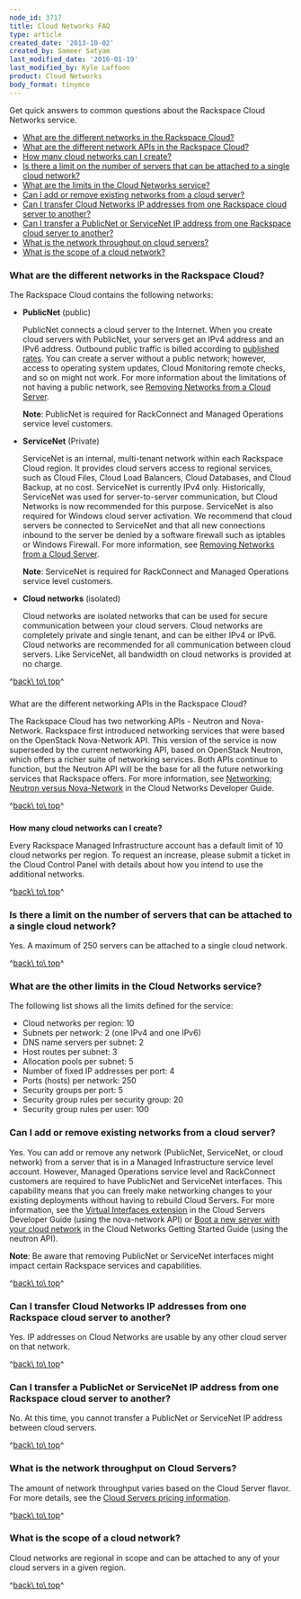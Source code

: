 ```yaml
---
node_id: 3717
title: Cloud Networks FAQ
type: article
created_date: '2013-10-02'
created_by: Sameer Satyam
last_modified_date: '2016-01-19'
last_modified_by: Kyle Laffoon
product: Cloud Networks
body_format: tinymce
---
```


Get quick answers to common questions about the Rackspace Cloud Networks
service.

-   [What are the different networks in the Rackspace
    Cloud?](#differentnetworks)
-   [What are the different network APIs in the Rackspace
    Cloud?](#differentAPIs)
-   [How many cloud networks can I create?](#howmanynetworks)
-   [Is there a limit on the number of servers that can be attached to a
    single cloud network?](#limitonnumberofservers)
-   [What are the limits in the Cloud Networks service?](#otherlimits)
-   [Can I add or remove existing networks from a cloud
    server? ](#addorremoveexistingnetworks)
-   [Can I transfer Cloud Networks IP addresses from one Rackspace cloud
    server to another?](#transfercloudnetworksIPaddress)
-   [Can I transfer a PublicNet or ServiceNet IP address from one
    Rackspace cloud server to
    another?](#transferpublicorprivatenetaddress)
-   [What is the network throughput on cloud
    servers?](#throughputoncloudservers)
-   [What is the scope of a cloud network?](#scopeofcloudnetwork)

### <a href="" id="differentnetworks"></a>What are the different networks in the Rackspace Cloud?

The Rackspace Cloud contains the following networks:

-   **PublicNet** (public)

    PublicNet connects a cloud server to the Internet.  When you create
    cloud servers with PublicNet, your servers get an IPv4 address and
    an IPv6 address.  Outbound public traffic is billed according to
    [published
    rates](http://www.rackspace.com/cloud/public-pricing/#bandwidth).
     You can create a server without a public network; however, access
    to operating system updates, Cloud Monitoring remote checks, and so
    on might not work. For more information about the limitations of not
    having a public network, see [Removing Networks from a Cloud
    Server](/how-to/removing-networks-from-a-cloud-server).

    **Note**: PublicNet is required for RackConnect and Managed
    Operations service level customers.

-   **ServiceNet** (Private)

    ServiceNet is an internal, multi-tenant network within each
    Rackspace Cloud region. It provides cloud servers access to regional
    services, such as Cloud Files, Cloud Load Balancers, Cloud
    Databases, and Cloud Backup, at no cost.  ServiceNet is currently
    IPv4 only. Historically, ServiceNet was used for server-to-server
    communication, but Cloud Networks is now recommended for
    this purpose.  ServiceNet is also required for Windows cloud server
    activation.  We recommend that cloud servers be connected to
    ServiceNet and that all new connections inbound to the server be
    denied by a software firewall such as iptables or Windows Firewall.
     For more information, see [Removing Networks from a Cloud
    Server](/how-to/removing-networks-from-a-cloud-server).

    **Note**: ServiceNet is required for RackConnect and Managed
    Operations service level customers.

-   **Cloud networks** (isolated)

    Cloud networks are isolated networks that can be used for secure
    communication between your cloud servers.  Cloud networks are
    completely private and single tenant, and can be either IPv4
    or IPv6.  Cloud networks are recommended for all communication
    between cloud servers. Like ServiceNet, all bandwidth on cloud
    networks is provided at no charge.

^[back\\ to\\ top](#top)^

###
<a href="" id="differentAPIs"></a>What are the different networking APIs in the Rackspace Cloud?

The Rackspace Cloud has two networking APIs - Neutron and Nova-Network.
Rackspace first introduced networking services that were based on the
OpenStack Nova-Network API. This version of the service is now
superseded by the current networking API, based on OpenStack Neutron,
which offers a richer suite of networking services. Both APIs continue
to function, but the Neutron API will be the base for all the future
networking services that Rackspace offers. For more information, see
[Networking: Neutron versus
Nova-Network](https://developer.rackspace.com/docs/cloud-networks/v2/developer-guide/#networking-neutron-versus-nova-network)
in the Cloud Networks Developer Guide.

^[back\\ to\\ top](#top)^

###
<a href="" id="howmanynetworks"></a>**How many cloud networks can I create?**

Every Rackspace Managed Infrastructure account has a default limit of 10
cloud networks per region. To request an increase, please submit a
ticket in the Cloud Control Panel with details about how you intend to
use the additional networks.

^[back\\ to\\ top](#top)^

### **<a href="" id="limitonnumberofservers"></a>Is there a limit on the number of servers that can be attached to a single cloud network?**

Yes. A maximum of 250 servers can be attached to a single cloud network.

^[back\\ to\\ top](#top)^

### **<a href="" id="otherlimits"></a>What are the other limits in the Cloud Networks service?**

The following list shows all the limits defined for the service:

-   Cloud networks per region: 10
-   Subnets per network: 2 (one IPv4 and one IPv6)
-   DNS name servers per subnet: 2
-   Host routes per subnet: 3
-   Allocation pools per subnet: 5
-   Number of fixed IP addresses per port: 4
-   Ports (hosts) per network: 250
-   Security groups per port: 5
-   Security group rules per security group: 20
-   Security group rules per user: 100

### **<a href="" id="addorremoveexistingnetworks"></a>Can I add or remove existing networks from a cloud server?**

Yes. You can add or remove any network (PublicNet, ServiceNet, or cloud
network) from a server that is in a Managed Infrastructure service level
account. However, Managed Operations service level and RackConnect
customers are required to have PublicNet and ServiceNet interfaces. This
capability means that you can freely make networking changes to your
existing deployments without having to rebuild Cloud Servers. For more
information, see the [Virtual Interfaces
extension](https://developer.rackspace.com/docs/cloud-servers/v2/developer-guide/#virtual-interfaces-extension)
in the Cloud Servers Developer Guide (using the nova-network API) or
[Boot a new server with your cloud
network](http://docs.rackspace.com/networks/api/v2/cn-gettingstarted/content/boot_new_server.html)
in the Cloud Networks Getting Started Guide (using the neutron API).

**Note**: Be aware that removing PublicNet or ServiceNet interfaces
might impact certain Rackspace services and capabilities.

^[back\\ to\\ top](#top)^

### **<a href="" id="transfercloudnetworksIPaddress"></a>Can I transfer Cloud Networks IP addresses from one Rackspace cloud server to another?**

Yes. IP addresses on Cloud Networks are usable by any other cloud server
on that network.

^[back\\ to\\ top](#top)^

### **<a href="" id="transferpublicorprivatenetaddress"></a>Can I transfer a PublicNet or ServiceNet IP address from one Rackspace cloud server to another?**

No. At this time, you cannot transfer a PublicNet or ServiceNet IP
address between cloud servers.

^[back\\ to\\ top](#top)^

### **<a href="" id="throughputoncloudservers"></a>What is the network throughput on Cloud Servers?**

The amount of network throughput varies based on the Cloud Server
flavor. For more details, see the [Cloud Servers pricing
information](http://www.rackspace.com/cloud/public-pricing/#cloud-servers).

^[back\\ to\\ top](#top)^

### **<a href="" id="scopeofcloudnetwork"></a>What is the scope of a cloud network?**

Cloud networks are regional in scope and can be attached to any of your
cloud servers in a given region.

^[back\\ to\\ top](#top)^



